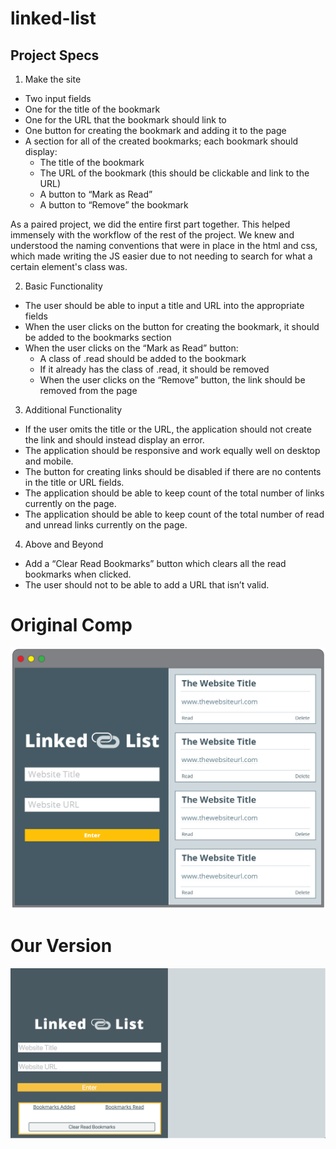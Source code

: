 # linked-list

## Project Specs 
1. Make the site
  * Two input fields
  * One for the title of the bookmark
  * One for the URL that the bookmark should link to
  * One button for creating the bookmark and adding it to the page
  * A section for all of the created bookmarks; each bookmark should display:
    * The title of the bookmark
    * The URL of the bookmark (this should be clickable and link to the URL)
    * A button to “Mark as Read”
    * A button to “Remove” the bookmark
    
 As a paired project, we did the entire first part together. This helped immensely with the workflow of the rest of the project. We knew and understood the naming conventions that were in place in the html and css, which made writing the JS easier due to not needing to search for what a certain element's class was.
 
2. Basic Functionality
  * The user should be able to input a title and URL into the appropriate fields
  * When the user clicks on the button for creating the bookmark, it should be added to the bookmarks section
  * When the user clicks on the “Mark as Read” button:
    * A class of .read should be added to the bookmark
    * If it already has the class of .read, it should be removed
    * When the user clicks on the “Remove” button, the link should be removed from the page
3. Additional Functionality
  * If the user omits the title or the URL, the application should not create the link and should instead display an error.
  * The application should be responsive and work equally well on desktop and mobile.
  * The button for creating links should be disabled if there are no contents in the title or URL fields.
  * The application should be able to keep count of the total number of links currently on the page.
  * The application should be able to keep count of the total number of read and unread links currently on the page.
4. Above and Beyond
  * Add a “Clear Read Bookmarks” button which clears all the read bookmarks when clicked.
  * The user should not to be able to add a URL that isn’t valid.

# Original Comp
![original-comp](linked-list-01.png "Original Comp")

# Our Version
![our-comp](linked-list-ours.png "Our Comp")


